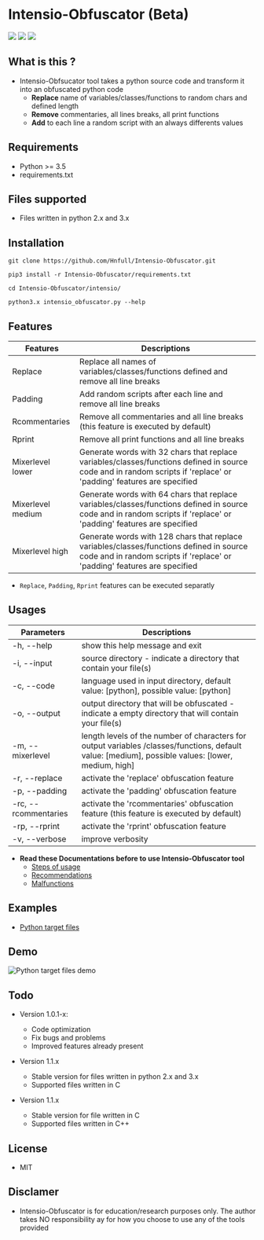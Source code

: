 # Intensio-Obfuscator (Beta)

![](https://img.shields.io/badge/Python->=3.5-blue.svg)
![](https://img.shields.io/badge/Version-1.0.4-green.svg)
![](https://img.shields.io/badge/Licence-MIT-red.svg)

## What is this ?
- Intensio-Obfsucator tool takes a python source code and transform it into an obfuscated python code
  - **Replace** name of variables/classes/functions to random chars and defined length
  - **Remove** commentaries, all lines breaks, all print functions
  - **Add** to each line a random script with an always differents values

## Requirements
- Python >= 3.5
- requirements.txt

## Files supported
- Files written in python 2.x and 3.x 

## Installation
`git clone https://github.com/Hnfull/Intensio-Obfuscator.git`

`pip3 install -r Intensio-Obfuscator/requirements.txt`

`cd Intensio-Obfuscator/intensio/`

`python3.x intensio_obfuscator.py --help`

## Features
| Features | Descriptions |
| ------ | ------ |
| Replace | Replace all names of variables/classes/functions defined and remove all line breaks |
| Padding | Add random scripts after each line and remove all line breaks |
| Rcommentaries | Remove all commentaries and all line breaks (this feature is executed by default) |
| Rprint | Remove all print functions and all line breaks |
| Mixerlevel lower | Generate words with 32 chars that replace variables/classes/functions defined in source code and in random scripts if 'replace' or 'padding' features are specified |
| Mixerlevel medium | Generate words with 64 chars that replace variables/classes/functions defined in source code and in random scripts if 'replace' or 'padding' features are specified|
| Mixerlevel high | Generate words with 128 chars that replace variables/classes/functions defined in source code and in random scripts if 'replace' or 'padding' features are specified |

- `Replace`, `Padding`, `Rprint` features can be executed separatly

## Usages
| Parameters | Descriptions |
| ------ | ------ |
| -h, --help | show this help message and exit |
| -i, --input  | source directory - indicate a directory that contain your file(s) |
| -c, --code | language used in input directory, default value: [python], possible value: [python] |
| -o, --output | output directory that will be obfuscated - indicate a empty directory that will contain your file(s) |
| -m, --mixerlevel | length levels of the number of characters for output variables /classes/functions, default value: [medium], possible values: [lower, medium, high] |
| -r, --replace | activate the 'replace' obfuscation feature |
| -p, --padding | activate the 'padding' obfuscation feature |
| -rc, --rcommentaries | activate the 'rcommentaries' obfuscation feature (this feature is executed by default) |
| -rp, --rprint | activate the 'rprint' obfuscation feature |
| -v, --verbose | improve verbosity |

- **Read these Documentations before to use Intensio-Obfuscator tool**
    - [Steps of usage](https://github.com/Hnfull/Intensio-Obfuscator/blob/master/docs/steps_usage/python_steps_usage.md)
    - [Recommendations](https://github.com/Hnfull/Intensio-Obfuscator/blob/master/docs/recommendations/python_code_recommendations.md)
    - [Malfunctions](https://github.com/Hnfull/Intensio-Obfuscator/blob/master/docs/malfunctions/python_code_malfunctions.md)

## Examples
- [Python target files](https://github.com/Hnfull/Intensio-Obfuscator/blob/master/docs/examples/python_code_examples.md)

## Demo
![Python target files demo](https://github.com/Hnfull/Intensio-Obfuscator/blob/master/docs/demo/intensio_obfuscator_python_files_demo.gif)

## Todo
- Version 1.0.1-x:
    - Code optimization
    - Fix bugs and problems
    - Improved features already present

- Version 1.1.x
    - Stable version for files written in python 2.x and 3.x
    - Supported files written in C

- Version 1.1.x
    - Stable version for file written in C
    - Supported files written in C++

## License
- MIT

## Disclamer
- Intensio-Obfuscator is for education/research purposes only. The author takes NO responsibility ay for how you choose to use any of the tools provided
